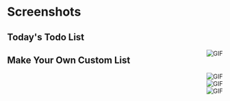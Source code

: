 # Screenshots

## Today's Todo List

<img align="right" alt="GIF" src="https://github.com/amantyagi22/temptodo/blob/main/Today.png?raw=true"/>

## Make Your Own Custom List

<img align="right" alt="GIF" src="https://github.com/amantyagi22/temptodo/blob/main/Work.png?raw=true"/><br>
<img align="right" alt="GIF" src="https://github.com/amantyagi22/temptodo/blob/main/Home.png?raw=true"/><br>
<img align="right" alt="GIF" src="https://github.com/amantyagi22/temptodo/blob/main/College.png?raw=true"/><br>

